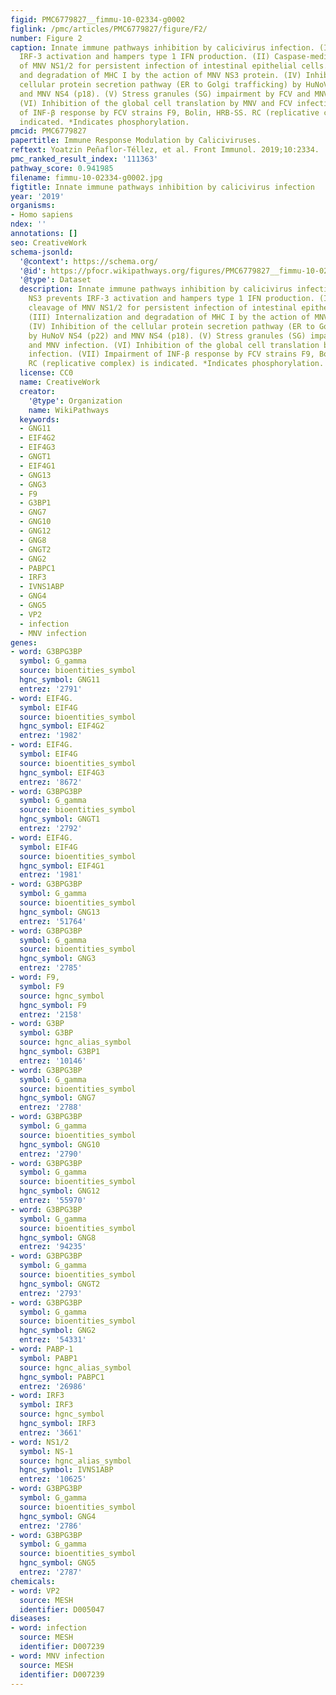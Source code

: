 ```yaml
---
figid: PMC6779827__fimmu-10-02334-g0002
figlink: /pmc/articles/PMC6779827/figure/F2/
number: Figure 2
caption: Innate immune pathways inhibition by calicivirus infection. (I) FCV NS3 prevents
  IRF-3 activation and hampers type 1 IFN production. (II) Caspase-mediate cleavage
  of MNV NS1/2 for persistent infection of intestinal epithelial cells. (III) Internalization
  and degradation of MHC I by the action of MNV NS3 protein. (IV) Inhibition of the
  cellular protein secretion pathway (ER to Golgi trafficking) by HuNoV NS4 (p22)
  and MNV NS4 (p18). (V) Stress granules (SG) impairment by FCV and MNV infection.
  (VI) Inhibition of the global cell translation by MNV and FCV infection. (VII) Impairment
  of INF-β response by FCV strains F9, Bolin, HRB-SS. RC (replicative complex) is
  indicated. *Indicates phosphorylation.
pmcid: PMC6779827
papertitle: Immune Response Modulation by Caliciviruses.
reftext: Yoatzin Peñaflor-Téllez, et al. Front Immunol. 2019;10:2334.
pmc_ranked_result_index: '111363'
pathway_score: 0.941985
filename: fimmu-10-02334-g0002.jpg
figtitle: Innate immune pathways inhibition by calicivirus infection
year: '2019'
organisms:
- Homo sapiens
ndex: ''
annotations: []
seo: CreativeWork
schema-jsonld:
  '@context': https://schema.org/
  '@id': https://pfocr.wikipathways.org/figures/PMC6779827__fimmu-10-02334-g0002.html
  '@type': Dataset
  description: Innate immune pathways inhibition by calicivirus infection. (I) FCV
    NS3 prevents IRF-3 activation and hampers type 1 IFN production. (II) Caspase-mediate
    cleavage of MNV NS1/2 for persistent infection of intestinal epithelial cells.
    (III) Internalization and degradation of MHC I by the action of MNV NS3 protein.
    (IV) Inhibition of the cellular protein secretion pathway (ER to Golgi trafficking)
    by HuNoV NS4 (p22) and MNV NS4 (p18). (V) Stress granules (SG) impairment by FCV
    and MNV infection. (VI) Inhibition of the global cell translation by MNV and FCV
    infection. (VII) Impairment of INF-β response by FCV strains F9, Bolin, HRB-SS.
    RC (replicative complex) is indicated. *Indicates phosphorylation.
  license: CC0
  name: CreativeWork
  creator:
    '@type': Organization
    name: WikiPathways
  keywords:
  - GNG11
  - EIF4G2
  - EIF4G3
  - GNGT1
  - EIF4G1
  - GNG13
  - GNG3
  - F9
  - G3BP1
  - GNG7
  - GNG10
  - GNG12
  - GNG8
  - GNGT2
  - GNG2
  - PABPC1
  - IRF3
  - IVNS1ABP
  - GNG4
  - GNG5
  - VP2
  - infection
  - MNV infection
genes:
- word: GЗВРGЗВР
  symbol: G_gamma
  source: bioentities_symbol
  hgnc_symbol: GNG11
  entrez: '2791'
- word: EIF4G.
  symbol: EIF4G
  source: bioentities_symbol
  hgnc_symbol: EIF4G2
  entrez: '1982'
- word: EIF4G.
  symbol: EIF4G
  source: bioentities_symbol
  hgnc_symbol: EIF4G3
  entrez: '8672'
- word: GЗВРGЗВР
  symbol: G_gamma
  source: bioentities_symbol
  hgnc_symbol: GNGT1
  entrez: '2792'
- word: EIF4G.
  symbol: EIF4G
  source: bioentities_symbol
  hgnc_symbol: EIF4G1
  entrez: '1981'
- word: GЗВРGЗВР
  symbol: G_gamma
  source: bioentities_symbol
  hgnc_symbol: GNG13
  entrez: '51764'
- word: GЗВРGЗВР
  symbol: G_gamma
  source: bioentities_symbol
  hgnc_symbol: GNG3
  entrez: '2785'
- word: F9,
  symbol: F9
  source: hgnc_symbol
  hgnc_symbol: F9
  entrez: '2158'
- word: G3BP
  symbol: G3BP
  source: hgnc_alias_symbol
  hgnc_symbol: G3BP1
  entrez: '10146'
- word: GЗВРGЗВР
  symbol: G_gamma
  source: bioentities_symbol
  hgnc_symbol: GNG7
  entrez: '2788'
- word: GЗВРGЗВР
  symbol: G_gamma
  source: bioentities_symbol
  hgnc_symbol: GNG10
  entrez: '2790'
- word: GЗВРGЗВР
  symbol: G_gamma
  source: bioentities_symbol
  hgnc_symbol: GNG12
  entrez: '55970'
- word: GЗВРGЗВР
  symbol: G_gamma
  source: bioentities_symbol
  hgnc_symbol: GNG8
  entrez: '94235'
- word: GЗВРGЗВР
  symbol: G_gamma
  source: bioentities_symbol
  hgnc_symbol: GNGT2
  entrez: '2793'
- word: GЗВРGЗВР
  symbol: G_gamma
  source: bioentities_symbol
  hgnc_symbol: GNG2
  entrez: '54331'
- word: PABP-1
  symbol: PABP1
  source: hgnc_alias_symbol
  hgnc_symbol: PABPC1
  entrez: '26986'
- word: IRF3
  symbol: IRF3
  source: hgnc_symbol
  hgnc_symbol: IRF3
  entrez: '3661'
- word: NS1/2
  symbol: NS-1
  source: hgnc_alias_symbol
  hgnc_symbol: IVNS1ABP
  entrez: '10625'
- word: GЗВРGЗВР
  symbol: G_gamma
  source: bioentities_symbol
  hgnc_symbol: GNG4
  entrez: '2786'
- word: GЗВРGЗВР
  symbol: G_gamma
  source: bioentities_symbol
  hgnc_symbol: GNG5
  entrez: '2787'
chemicals:
- word: VP2
  source: MESH
  identifier: D005047
diseases:
- word: infection
  source: MESH
  identifier: D007239
- word: MNV infection
  source: MESH
  identifier: D007239
---
```


